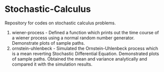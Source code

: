 # Stochastic-Calculus
Repository for codes on stochastic calculus problems. 
1. wiener-process - Defined a function which prints out the time course of a wiener process using a normal random number generator. Demonstrate plots of sample paths. 
2. ornstein-uhlenbeck - Simulated the Ornstein-Uhlenbeck process which is a mean reverting Stochastic Differential Equation. Demonstrated plots of sample paths. Obtained the mean and variance analytically and compared it with the simulation results.
